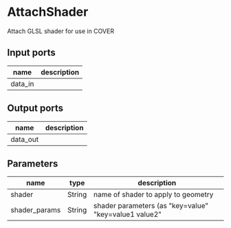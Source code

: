 
# AttachShader
Attach GLSL shader for use in COVER

## Input ports
|name|description|
|-|-|
|data_in||



## Output ports
|name|description|
|-|-|
|data_out||



## Parameters
|name|type|description|
|-|-|-|
|shader|String|name of shader to apply to geometry|
|shader_params|String|shader parameters (as "key=value" "key=value1 value2"|
